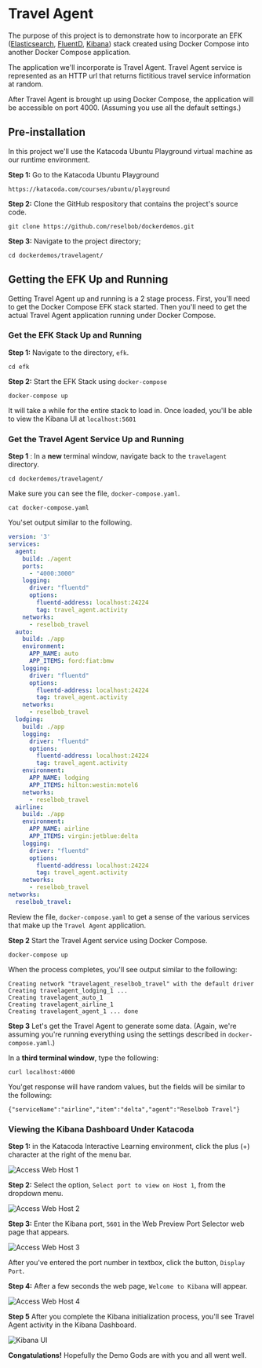 # Travel Agent

The purpose of this project is to demonstrate how to incorporate an EFK ([Elasticsearch](https://www.elastic.co/products/elasticsearch),
[FluentD](https://www.fluentd.org/), [Kibana](https://www.elastic.co/products/kibana)) stack created using Docker Compose into another Docker Compose application.

The application we'll incorporate is Travel Agent. Travel Agent service is represented as an HTTP url that returns fictitious travel service information at random.

After Travel Agent is brought up using Docker Compose, the application will be accessible on port 4000. (Assuming you use all the default
settings.)

## Pre-installation

In this project we'll use the Katacoda Ubuntu Playground virtual machine as our runtime environment.

**Step 1:** Go to the Katacoda Ubuntu Playground

`https://katacoda.com/courses/ubuntu/playground`

**Step 2:** Clone the GitHub respository that contains the project's source code.

`git clone https://github.com/reselbob/dockerdemos.git`

**Step 3:** Navigate to the project directory;

`cd dockerdemos/travelagent/`

## Getting the EFK Up and Running

Getting Travel Agent up and running is a 2 stage process. First, you'll need to get the Docker Compose  EFK stack started.
Then you'll need to get the actual Travel Agent application running under Docker Compose.

### Get the EFK Stack Up and Running

**Step 1:** Navigate to the directory, `efk`.

`cd efk`

**Step 2:** Start the EFK Stack using `docker-compose`

`docker-compose up`

It will take a while for the entire stack to load in. Once loaded, you'll be able to view the Kibana UI at `localhost:5601`

### Get the Travel Agent Service Up and Running

**Step 1** : In a **new** terminal window, navigate back to the `travelagent` directory.

`cd dockerdemos/travelagent/`

Make sure you can see the file, `docker-compose.yaml`.

`cat docker-compose.yaml`

You'set output similar to the following.

```yaml
version: '3'
services:
  agent:
    build: ./agent
    ports:
      - "4000:3000"
    logging:
      driver: "fluentd"
      options:
        fluentd-address: localhost:24224
        tag: travel_agent.activity
    networks:
      - reselbob_travel
  auto:
    build: ./app
    environment:
      APP_NAME: auto
      APP_ITEMS: ford:fiat:bmw
    logging:
      driver: "fluentd"
      options:
        fluentd-address: localhost:24224
        tag: travel_agent.activity
    networks:
      - reselbob_travel
  lodging:
    build: ./app
    logging:
      driver: "fluentd"
      options:
        fluentd-address: localhost:24224
        tag: travel_agent.activity
    environment:
      APP_NAME: lodging
      APP_ITEMS: hilton:westin:motel6
    networks:
      - reselbob_travel
  airline:
    build: ./app
    environment:
      APP_NAME: airline
      APP_ITEMS: virgin:jetblue:delta
    logging:
      driver: "fluentd"
      options:
        fluentd-address: localhost:24224
        tag: travel_agent.activity
    networks:
      - reselbob_travel
networks:
  reselbob_travel:
```
Review the file, `docker-compose.yaml` to get a sense of the various services that make up the `Travel Agent` application.

**Step 2** Start the Travel Agent service using Docker Compose.

`docker-compose up`

When the process completes, you'll see output similar to the following:

```text
Creating network "travelagent_reselbob_travel" with the default driver
Creating travelagent_lodging_1 ...
Creating travelagent_auto_1
Creating travelagent_airline_1
Creating travelagent_agent_1 ... done
```

**Step 3** Let's get the Travel Agent to generate some data.
(Again, we're assuming you're running everything using the settings described in `docker-compose.yaml`.)

In a **third terminal window**, type the following:

`curl localhost:4000`

You'get response will have random values, but the fields will be similar to the following:

`{"serviceName":"airline","item":"delta","agent":"Reselbob Travel"}`

### Viewing the Kibana Dashboard Under Katacoda

**Step 1:** in the Katacoda Interactive Learning environment, click the plus (+) character at
the right of the menu bar.

![Access Web Host 1](./images/kibana-install-01.png)

**Step 2:** Select the option, `Select port to view on Host 1`, from the dropdown menu.

![Access Web Host 2](./images/kibana-install-02.png)

**Step 3:** Enter the Kibana port, `5601` in the Web Preview Port Selector web page that appears.

![Access Web Host 3](./images/kibana-install-03.png)

After you've entered the port number in textbox, click the button, `Display Port`.

**Step 4:** After a few seconds the web page, `Welcome to Kibana` will appear.

![Access Web Host 4](./images/kibana-install-04.png)

**Step 5** After you complete the Kibana initialization process, you'll see
Travel Agent activity in the Kibana Dashboard. 


![Kibana UI](images/kibana-ui.png)

**Congatulations!** Hopefully the Demo Gods are with you and all went well.